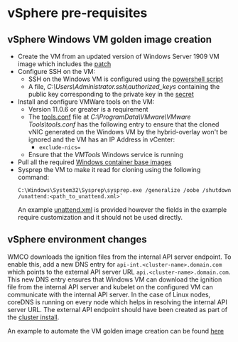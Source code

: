 # vSphere pre-requisites
## vSphere Windows VM golden image creation
* Create the VM from an updated version of Windows Server 1909 VM image which includes the [patch](https://support.microsoft.com/en-us/help/4565351/windows-10-update-kb4565351)
* Configure SSH on the VM:
  * SSH on the Windows VM is configured using the [powershell script](powershell.ps1)
  * A file, *C:\Users\Administrator\.ssh\authorized_keys* containing the public key corresponding to the private key in the [secret](https://github.com/openshift/windows-machine-config-operator#usage)
* Install and configure VMWare tools on the VM:
  * Version 11.0.6 or greater is a requirement
  * The [tools.conf](https://docs.vmware.com/en/VMware-Tools/11.2.0/com.vmware.vsphere.vmwaretools.doc/GUID-594192DA-0306-425D-B0CD-CB141C4C6874.html)
    file at *C:\ProgramData\VMware\VMware Tools\tools.conf* has the following entry to ensure that the cloned vNIC
    generated on the Windows VM by the hybrid-overlay won't be ignored and the VM has an IP Address in vCenter:
    * `exclude-nics=`
  * Ensure that the *VMTools* Windows service is running
* Pull all the required [Windows container base images](https://docs.microsoft.com/en-us/virtualization/windowscontainers/manage-containers/container-base-images)
* Sysprep the VM to make it read for cloning using the following command:
  ```
  C:\Windows\System32\Sysprep\sysprep.exe /generalize /oobe /shutdown /unattend:<path_to_unattend.xml>`
  ```
  An example [unattend.xml](unattend.xml) is provided however the fields in the example require customization and it
  should not be used directly.

## vSphere environment changes
WMCO downloads the ignition files from the internal API server endpoint. To enable this, add a new DNS entry for
`api-int.<cluster-name>.domain.com` which points to the external API server URL `api.<cluster-name>.domain.com`.
This new DNS entry ensures that Windows VM can download the ignition file from the internal API server and kubelet
on the configured VM can communicate with the internal API server. In the case of Linux nodes, coreDNS is running
on every node which helps in resolving the internal API server URL. The external API endpoint should have been
created as part of the
[cluster install](https://docs.openshift.com/container-platform/4.5/installing/installing_vsphere/installing-vsphere-installer-provisioned.html).

An example to automate the VM golden image creation can be found [here](vsphere_ci/README.md)
